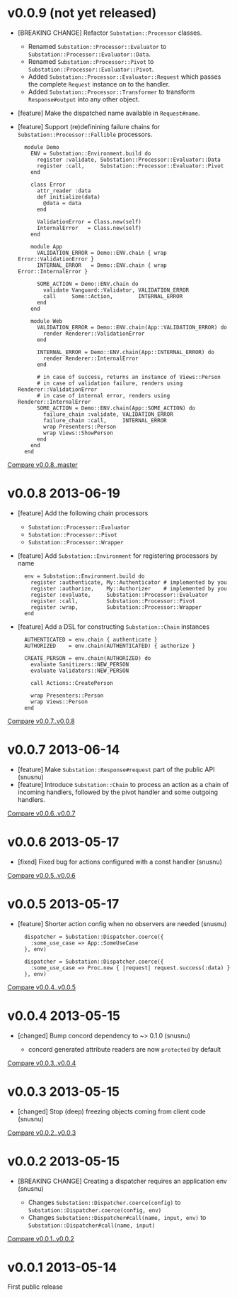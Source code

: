 # v0.0.9 (not yet released)

* [BREAKING CHANGE] Refactor `Substation::Processor` classes.

  * Renamed `Substation::Processor::Evaluator` to `Substation::Processor::Evaluator::Data`.
  * Renamed `Substation::Processor::Pivot` to `Substation::Processor::Evaluator::Pivot`.
  * Added `Substation::Processor::Evaluator::Request` which passes the complete `Request` instance on to the handler.
  * Added `Substation::Processor::Transformer` to transform `Response#output` into any other object.

* [feature] Make the dispatched name available in `Request#name`.

* [feature] Support (re)definining failure chains for `Substation::Processor::Fallible` processors.

        module Demo
          ENV = Substation::Environment.build do
            register :validate, Substation::Processor::Evaluator::Data
            register :call,     Substation::Processor::Evaluator::Pivot
          end

          class Error
            attr_reader :data
            def initialize(data)
              @data = data
            end

            ValidationError = Class.new(self)
            InternalError   = Class.new(self)
          end

          module App
            VALIDATION_ERROR = Demo::ENV.chain { wrap Error::ValidationError }
            INTERNAL_ERROR   = Demo::ENV.chain { wrap Error::InternalError }

            SOME_ACTION = Demo::ENV.chain do
              validate Vanguard::Validator, VALIDATION_ERROR
              call     Some::Action,        INTERNAL_ERROR
            end
          end

          module Web
            VALIDATION_ERROR = Demo::ENV.chain(App::VALIDATION_ERROR) do
              render Renderer::ValidationError
            end

            INTERNAL_ERROR = Demo::ENV.chain(App::INTERNAL_ERROR) do
              render Renderer::InternalError
            end

            # in case of success, returns an instance of Views::Person
            # in case of validation failure, renders using Renderer::ValidationError
            # in case of internal error, renders using Renderer::InternalError
            SOME_ACTION = Demo::ENV.chain(App::SOME_ACTION) do
              failure_chain :validate, VALIDATION_ERROR
              failure_chain :call,     INTERNAL_ERROR
              wrap Presenters::Person
              wrap Views::ShowPerson
            end
          end
        end

[Compare v0.0.8..master](https://github.com/snusnu/substation/compare/v0.0.8...master)

# v0.0.8 2013-06-19

* [feature] Add the following chain processors
  * `Substation::Processor::Evaluator`
  * `Substation::Processor::Pivot`
  * `Substation::Processor::Wrapper`

* [feature] Add `Substation::Environment` for registering processors by name

        env = Substation::Environment.build do
          register :authenticate, My::Authenticator # implemented by you
          register :authorize,    My::Authorizer    # implemented by you
          register :evaluate,     Substation::Processor::Evaluator
          register :call,         Substation::Processor::Pivot
          register :wrap,         Substation::Processor::Wrapper
        end

* [feature] Add a DSL for constructing `Substation::Chain` instances

        AUTHENTICATED = env.chain { authenticate }
        AUTHORIZED    = env.chain(AUTHENTICATED) { authorize }

        CREATE_PERSON = env.chain(AUTHORIZED) do
          evaluate Sanitizers::NEW_PERSON
          evaluate Validators::NEW_PERSON

          call Actions::CreatePerson

          wrap Presenters::Person
          wrap Views::Person
        end

[Compare v0.0.7..v0.0.8](https://github.com/snusnu/substation/compare/v0.0.7...v0.0.8)

# v0.0.7 2013-06-14

* [feature] Make `Substation::Response#request` part of the public API (snusnu)
* [feature] Introduce `Substation::Chain` to process an action as a chain of
            incoming handlers, followed by the pivot handler and some outgoing
            handlers.

[Compare v0.0.6..v0.0.7](https://github.com/snusnu/substation/compare/v0.0.6...v0.0.7)

# v0.0.6 2013-05-17

* [fixed] Fixed bug for actions configured with a const handler (snusnu)

[Compare v0.0.5..v0.0.6](https://github.com/snusnu/substation/compare/v0.0.5...v0.0.6)

# v0.0.5 2013-05-17

* [feature] Shorter action config when no observers are needed (snusnu)

        dispatcher = Substation::Dispatcher.coerce({
          :some_use_case => App::SomeUseCase
        }, env)

        dispatcher = Substation::Dispatcher.coerce({
          :some_use_case => Proc.new { |request| request.success(:data) }
        }, env)

[Compare v0.0.4..v0.0.5](https://github.com/snusnu/substation/compare/v0.0.4...v0.0.5)

# v0.0.4 2013-05-15

* [changed] Bump concord dependency to ~> 0.1.0 (snusnu)

  * concord generated attribute readers are now `protected` by default

[Compare v0.0.3..v0.0.4](https://github.com/snusnu/substation/compare/v0.0.3...v0.0.4)

# v0.0.3 2013-05-15

* [changed] Stop (deep) freezing objects coming from client code (snusnu)

[Compare v0.0.2..v0.0.3](https://github.com/snusnu/substation/compare/v0.0.2...v0.0.3)

# v0.0.2 2013-05-15

* [BREAKING CHANGE] Creating a dispatcher requires an application env (snusnu)

  * Changes `Substation::Dispatcher.coerce(config)` to `Substation::Dispatcher.coerce(config, env)`
  * Changes `Substation::Dispatcher#call(name, input, env)` to `Substation::Dispatcher#call(name, input)`

[Compare v0.0.1..v0.0.2](https://github.com/snusnu/substation/compare/v0.0.1...v0.0.2)

# v0.0.1 2013-05-14

First public release
